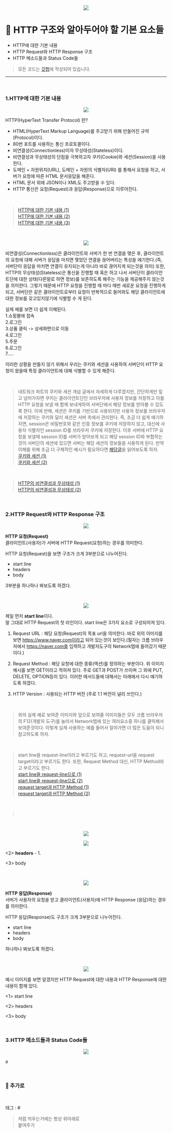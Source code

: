 <p align="center">
<img src="https://user-images.githubusercontent.com/59492312/161483356-b3db1b9f-f64f-46cb-97cb-2c0f76995989.png">
</p>

# 🎈 HTTP 구조와 알아두어야 할 기본 요소들

* HTTP에 대한 기본 내용
* HTTP Request와 HTTP Response 구조
* HTTP 메소드들과 Status Code들

> 모든 코드는 [깃헙](https://github.com/sooolog/dev-spring-springboot)에 작성되어 있습니다.

* * *

<br>



### 1.HTTP에 대한 기본 내용

<p align="center">
<img src="https://user-images.githubusercontent.com/59492312/161484168-8ce33c96-9910-4ab0-888c-59b23c4ee85a.png">
</p>

HTTP(HyperText Transfer Protocol) 란?         
* HTML(HyperText Markup Language)를 주고받기 위해 만들어진 규약(Protocol)이다.
* 80번 포트를 사용하는 통신 프로토콜이다.
* 비연결성(Connectionless)이자 무상태성(Stateless)이다.
* 비연결성과 무상태성의 단점을 극복하고자 쿠키(Cookie)와 세션(Session)을 사용한다.
* 도메인 + 자원위치(URL), 도메인 + 자원의 식별자(URI) 를 통해서 요청을 하고, 서버가 요청에 따른 HTML 문서응답을 해준다.
* HTML 문서 외에 JSON이나 XML도 주고받을 수 있다.
* HTTP 통신은 요청(Request)과 응답(Response)으로 이루어진다.

<br>

> [HTTP에 대한 기본 내용 (1)](https://velog.io/@doomchit_3/Internet-HTTP-%EA%B0%9C%EB%85%90%EC%B0%A8%EB%A0%B7-IMBETPY)        
> [HTTP에 대한 기본 내용 (2)](https://velog.io/@sehy/Http)      
> [HTTP에 대한 기본 내용 (3)](https://velog.io/@teddybearjung/HTTP-%EA%B5%AC%EC%A1%B0-%EB%B0%8F-%ED%95%B5%EC%8B%AC-%EC%9A%94%EC%86%8C)

<br>

<p align="center">
<img src="https://user-images.githubusercontent.com/59492312/161544914-03ff6e7d-8c0d-435d-9d03-765cd80d199b.png">
</p>

비연결성(Connectionless)은 클라이언트와 서버가 한 번 연결을 맺은 후, 클라이언트의 요청에 대해 서버가 응답을 마치면
맺었던 연결을 끊어버리는 특성을 얘기한다.(즉, 서버단이 응답을 마치면 연결이 유지되는게 아니라 바로 끊어지게 되는것을 의미)
또한, HTTP의 무상태성(Stateless)은 통신을 진행할 때 혹은 하고 나서 서버단이 클라이언트단에 대한 상태(다른말로 하면 정보)를 보존하도록 해주는
기능을 제공해주지 않는것을 의미한다. 그렇기 때문에 HTTP 요청을 진행할 때 마다 매번 새로운 요청을 진행하게 되고, 서버단은
같은 클라이언트로부터 요청이 반복적으로 들어와도 해당 클라이언트에 대한 정보를 갖고있지않기에 식별할 수 게 된다.      

실제 예를 보면 더 쉽게 이해된다.    
1.쇼핑몰에 접속    
2.로그인      
3.상품 클릭 -> 상세화면으로 이동     
4.로그인      
5.주문     
6.로그인      
7.....    

이러한 상황을 만들지 않기 위해서 우리는 쿠키와 세션을 사용하여 서버단이 HTTP 요청이 왔을때 특정 클라이언트에 대해
식별할 수 있게 해준다.

<br>

> 네트워크 파트의 쿠키와 세션 개념 글에서 자세하게 다루겠지만, 간단하게만 짚고 넘어가자면 쿠키는 클라이언트단인 브라우저에
> 사용자 정보를 저장하고 이를 HTTP 요청을 보낼 때 함께 보내게하여 서버단에서 해당 정보를 받아볼 수 있도록 한다. 이에 반해,
> 세션은 쿠키를 기반으로 사용되지만 사용자 정보를 브라우저에 저장하는 쿠키와 달리 세션은 서버 측에서 관리한다. 즉,
> 조금 더 쉽게 얘기하자면, session은 비밀번호와 같은 인증 정보를 쿠키에 저장하지 않고, 대신에 사용자 식별자인 session ID를
> 브라우저 쿠키에 저장한다. 이후 서버에 HTTP 요청을 보낼때 session ID를 서버가 받아보게 되고 해당 session ID와 부합하는 것이
> 서버단의 세션에 있으면 서버는 해당 세션의 정보들을 사용하게 된다. 만약 이해를 위해 조금 더 구체적인 예시가 필요하다면 [해당글](https://interconnection.tistory.com/74)을
> 읽어보도록 하자.      
> [쿠키와 세션 (1)](https://velog.io/@cjung5318/%EC%BF%A0%ED%82%A4-%EC%84%B8%EC%85%98-%ED%86%A0%ED%81%B0%EC%9D%98-%EC%B0%A8%EC%9D%B4%EC%A0%90)          
> [쿠키와 세션 (2)](https://interconnection.tistory.com/74)

<br>

> [HTTP의 비연결성과 무상태성 (1)](https://victorydntmd.tistory.com/286)     
> [HTTP의 비연결성과 무상태성 (2)](https://minjoon950425.tistory.com/109)

<br>



### 2.HTTP Request와 HTTP Response 구조

<p align="center">
<img src="https://user-images.githubusercontent.com/59492312/161484177-a4fc147c-b430-4636-b31d-a6c98e1fbd33.png">
</p>

**HTTP 요청(Request)**     
클라이언트(사용자)가 서버에 HTTP Request(요청)하는 경우를 의미한다.

HTTP 요청(Request)을 보면 구조가 크게 3부분으로 나누어진다.   
  
* start line
* headers
* body    

3부분을 하나하나 봐보도록 하겠다.

<br>

<p align="center">
<img src="https://user-images.githubusercontent.com/59492312/161952061-41e20e88-b8a7-4b8d-be80-e1372a440544.png">
</p>

제일 먼저 **start line**이다.    
말 그대로 HTTP Request의 첫 라인이다. start line은 3가지 요소로 구성되어져 있다.    

1. Request URL : 해당 요청(Request)의 목표 url을 의미한다. 바로 위의 이미지를 보면 
  https://www.naver.com이라고 되어 있는것이 보인다.(필자는 크롬 브라우저에서 https://naver.com를
  입력하고 개발자도구의 Network탭에 들어갔기 때문이다.)

2. Request Method :  해당 요청에 대한 종류(액션)를 정의하는 부분이다. 위 이미지 예시를 보면
  GET이라고 적혀져 있다. 주로 GET과 POST가 쓰이며 그 외에 PUT, DELETE, OPTION등이 있다. 이러한
  메서드들에 대해서는 아래에서 다시 얘기하도록 하겠다.

3. HTTP Version : 사용되는 HTTP 버전 (주로 1.1 버전이 널리 쓰인다.)

<br>

> 위의 실제 예로 보여준 이미지와 앞으로 보여줄 이미지들은 모두 크롬 브라우저의 F12(개발자 도구)를 눌러서
> Network탭에 있는 여러요소중 하나를 클릭해서 보여준것이다. 이렇게 실제 사용하는 예를 들어서 알아가면 더 많은 도움이
> 되니 참고하도록 하자.

<br>

> start line을 request-line이라고 부르기도 하고, request-url을 request target이라고 부르기도
> 한다. 또한, Request Method 대신, HTTP Method라고 부르기도 한다.    
> [start line을 request-line으로 (1)](https://velog.io/@doomchit_3/Internet-HTTP-%EA%B0%9C%EB%85%90%EC%B0%A8%EB%A0%B7-IMBETPY)    
> [start line을 request-line으로 (2)](https://blog.wanzargen.me/20)    
> [request target과 HTTP Method (1)](https://velog.io/@teddybearjung/HTTP-%EA%B5%AC%EC%A1%B0-%EB%B0%8F-%ED%95%B5%EC%8B%AC-%EC%9A%94%EC%86%8C)     
> [request target과 HTTP Method (2)](https://velog.io/@sehy/Http)

<br>

> []()     
> []()    

<br>





<p align="center">
<img src="https://user-images.githubusercontent.com/59492312/161952082-cc529db6-5b0f-4199-b2a4-54adc4e94eb9.png">
</p>
<p align="center">
<img src="https://user-images.githubusercontent.com/59492312/161952087-84959da6-5a12-4c1b-afd9-7294239f321e.png">
</p>
  
<2> **headers** - 
1.    
  
<3> body     
  
<br>

<p align="center">
<img src="https://user-images.githubusercontent.com/59492312/161689682-1bb606e1-be0b-4ff3-9e64-78d8a05b376e.png">
</p>

**HTTP 응답(Response)**      
서버가 사용자의 요청을 받고 클라이언트(사용자)에 HTTP Response (응답)하는 경우를 의미한다.

HTTP 응답(Response)도 구조가 크게 3부분으로 나누어진다.     
* start line
* headers
* body    

하나하나 봐보도록 하겠다.

<br>

<p align="center">
<img src="https://user-images.githubusercontent.com/59492312/161952061-41e20e88-b8a7-4b8d-be80-e1372a440544.png">
</p>

예시 이미지를 보면 알겠지만 HTTP Request에 대한 내용과 HTTP Response에 대한 내용이
함께 있다.

<1> start line
  
<2> headers    
  
<3> body     

<br>



### 3.HTTP 메소드들과 Status Code들

<p align="center">
<img src="https://user-images.githubusercontent.com/59492312/161484168-8ce33c96-9910-4ab0-888c-59b23c4ee85a.png">
</p>

a

<br>



### 🚀 추가로

<br>

태그 : #

> 처럼 띄우는거에는 항상 위아래로 <br> 붙여주기

